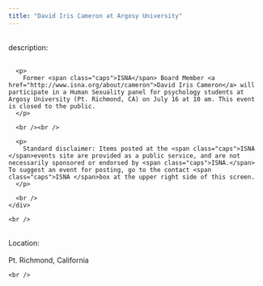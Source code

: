 ```yaml
---
title: "David Iris Cameron at Argosy University"
---
```


<div class="flexinode-body flexinode-2">
  <div class="flexinode-textarea-1">
    <div class="form-item">
      <br /> <label>description:</label><br /><br /> 
      
      <p>
        Former <span class="caps">ISNA</span> Board Member <a href="http://www.isna.org/about/cameron">David Iris Cameron</a> will participate in a Human Sexuality panel for psychology students at Argosy University (Pt. Richmond, CA) on July 16 at 10 am. This event is closed to the public.
      </p>
      
      <br /><br />
      
      <p>
        Standard disclaimer: Items posted at the <span class="caps">ISNA </span>events site are provided as a public service, and are not necessarily sponsored or endorsed by <span class="caps">ISNA.</span> To suggest an event for posting, go to the contact <span class="caps">ISNA </span>box at the upper right side of this screen.
      </p>
      
      <br />
    </div>
    
    <br />
  </div>
  
  <div class="flexinode-textfield-2">
    <div class="form-item">
      <br /> <label>Location:</label><br /><br /> Pt. Richmond, California<br />
    </div>
    
    <br />
  </div>
</div>